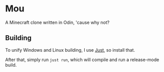 # Mou

A Minecraft clone written in Odin, 'cause why not?

## Building

To unify Windows and Linux building, I use [Just](https://github.com/casey/just), so install that.

After that, simply run `just run`, which will compile and run a release-mode build.
